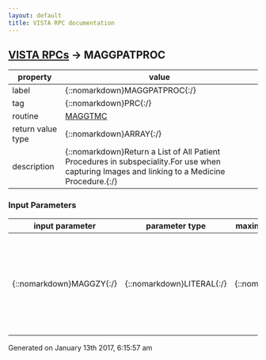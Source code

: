 ```yaml
---
layout: default
title: VISTA RPC documentation
---
```




## [VISTA RPCs](TableOfContent.md) &#8594; MAGGPATPROC 

 property | value 
--- | --- 
 label | {::nomarkdown}MAGGPATPROC{:/}
 tag | {::nomarkdown}PRC{:/}
 routine | [MAGGTMC](http://code.osehra.org/dox/Routine_MAGGTMC_source.html)
 return value type | {::nomarkdown}ARRAY{:/}
 description | {::nomarkdown}Return a List of All Patient Procedures in subspeciality.For use when capturing Images and linking to a Medicine Procedure.{:/}

### Input Parameters

| input parameter | parameter type | maximum data length | required | description | 
| --- | --- | --- | --- | --- | 
| {::nomarkdown}MAGGZY{:/} | {::nomarkdown}LITERAL{:/} | {::nomarkdown}245{:/} | {::nomarkdown}true{:/} | {::nomarkdown}Input is '^' delimited string of info.Medicine SubSpecialty ^ Patient  ^ To Date ^ From DateIEN(^MCAR(697.2)  ^ DFN ^ TO DATE ^(FROM DATE def to TODAY) i.e.     \43^643^07/03/95\{:/} | 




 Generated on January 13th 2017, 6:15:57 am